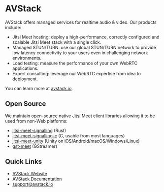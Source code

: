 # AVStack

AVStack offers managed services for realtime audio & video. Our products include:

* Jitsi Meet hosting: deploy a high-performance, correctly configured and scalable Jitsi Meet stack with a single click.
* Managed STUN/TURN: use our global STUN/TURN network to provide low latency connectivity to your users even in challenging network environments.
* Load testing: measure the performance of your own WebRTC applications.
* Expert consulting: leverage our WebRTC expertise from idea to deployment. 

You can learn more at [avstack.io](https://avstack.io/).

## Open Source

We maintain open-source native Jitsi Meet client libraries allowing it to be used from non-Web platforms:

* [jitsi-meet-signalling](https://github.com/avstack/jitsi-meet-signalling) (Rust)
* [jitsi-meet-signalling-c](https://github.com/avstack/jitsi-meet-signalling-c) (C, usable from most languages)
* [jitsi-meet-unity](https://github.com/avstack/jitsi-meet-unity) (Unity on iOS/Android/macOS/Windows/Linux)
* [gst-meet](https://github.com/avstack/gst-meet) (GStreamer)

## Quick Links

* [AVStack Website](https://avstack.io/)
* [AVStack Documentation](https://docs.avstack.io/)
* [support@avstack.io](mailto:support@avstack.io)

